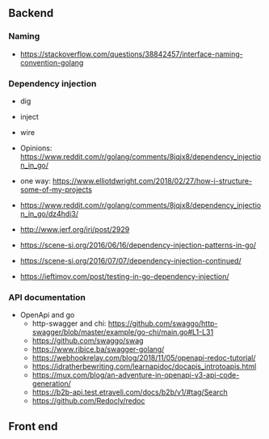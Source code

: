 ## Backend

### Naming

* https://stackoverflow.com/questions/38842457/interface-naming-convention-golang

### Dependency injection

* dig
* inject
* wire

* Opinions: https://www.reddit.com/r/golang/comments/8jqjx8/dependency_injection_in_go/
* one way: https://www.elliotdwright.com/2018/02/27/how-i-structure-some-of-my-projects
* https://www.reddit.com/r/golang/comments/8jqjx8/dependency_injection_in_go/dz4hdi3/
* http://www.jerf.org/iri/post/2929
* https://scene-si.org/2016/06/16/dependency-injection-patterns-in-go/
* https://scene-si.org/2016/07/07/dependency-injection-continued/
* https://ieftimov.com/post/testing-in-go-dependency-injection/

### API documentation

* OpenApi and go
  * http-swagger and chi: https://github.com/swaggo/http-swagger/blob/master/example/go-chi/main.go#L1-L31
  * https://github.com/swaggo/swag
  * https://www.ribice.ba/swagger-golang/
  * https://webhookrelay.com/blog/2018/11/05/openapi-redoc-tutorial/
  * https://idratherbewriting.com/learnapidoc/docapis_introtoapis.html
  * https://mux.com/blog/an-adventure-in-openapi-v3-api-code-generation/
  * https://b2b-api.test.etraveli.com/docs/b2b/v1/#tag/Search
  * https://github.com/Redocly/redoc

## Front end